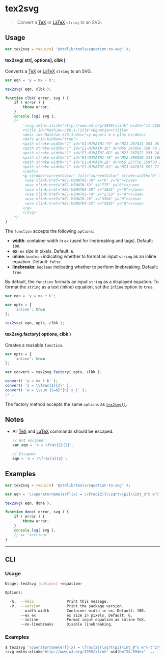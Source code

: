 # tex2svg

> Convert a [TeX][tex] or [LaTeX][latex] `string` to an SVG.


<!-- Section to include introductory text. Make sure to keep an empty line after the intro `section` element and another before the `/section` close. -->

<section class="intro">

</section>

<!-- /.intro -->

<!-- Package usage documentation. -->

<section class="usage">

## Usage

``` javascript
var tex2svg = require( '@stdlib/tools/equation-to-svg' );
```

<a name="tex2svg"></a>

#### tex2svg( str\[, options\], clbk )

Converts a [TeX][tex] or [LaTeX][latex] `string` to an SVG.

``` javascript
var eqn = 'y = mx + b';

tex2svg( eqn, clbk );

function clbk( error, svg ) {
    if ( error ) {
        throw error;
    }
    console.log( svg );
    /*
        '<svg xmlns:xlink="http://www.w3.org/1999/xlink" width="11.462ex" height="2.509ex" style="vertical-align: -0.671ex;" viewBox="0 -791.3 4935 1080.4" role="math" focusable="false" xmlns="http://www.w3.org/2000/svg" aria-labelledby="MathJax-SVG-1-Title MathJax-SVG-1-Desc">
        <title id="MathJax-SVG-1-Title">Equation</title>
        <desc id="MathJax-SVG-1-Desc">y equals m x plus b</desc>
        <defs aria-hidden="true">
        <path stroke-width="1" id="E1-MJMATHI-79" d="M21 287Q21 301 36 335T84 406T158 442Q199 442 224 419T250 355Q248 336 247 334Q247 331 231 288T198 191T182 105Q182 62 196 45T238 27Q261 27 281 38T312 61T339 94Q339 95 344 114T358 173T377 247Q415 397 419 404Q432 431 462 431Q475 431 483 424T494 412T496 403Q496 390 447 193T391 -23Q363 -106 294 -155T156 -205Q111 -205 77 -183T43 -117Q43 -95 50 -80T69 -58T89 -48T106 -45Q150 -45 150 -87Q150 -107 138 -122T115 -142T102 -147L99 -148Q101 -153 118 -160T152 -167H160Q177 -167 186 -165Q219 -156 247 -127T290 -65T313 -9T321 21L315 17Q309 13 296 6T270 -6Q250 -11 231 -11Q185 -11 150 11T104 82Q103 89 103 113Q103 170 138 262T173 379Q173 380 173 381Q173 390 173 393T169 400T158 404H154Q131 404 112 385T82 344T65 302T57 280Q55 278 41 278H27Q21 284 21 287Z"></path>
        <path stroke-width="1" id="E1-MJMAIN-3D" d="M56 347Q56 360 70 367H707Q722 359 722 347Q722 336 708 328L390 327H72Q56 332 56 347ZM56 153Q56 168 72 173H708Q722 163 722 153Q722 140 707 133H70Q56 140 56 153Z"></path>
        <path stroke-width="1" id="E1-MJMATHI-6D" d="M21 287Q22 293 24 303T36 341T56 388T88 425T132 442T175 435T205 417T221 395T229 376L231 369Q231 367 232 367L243 378Q303 442 384 442Q401 442 415 440T441 433T460 423T475 411T485 398T493 385T497 373T500 364T502 357L510 367Q573 442 659 442Q713 442 746 415T780 336Q780 285 742 178T704 50Q705 36 709 31T724 26Q752 26 776 56T815 138Q818 149 821 151T837 153Q857 153 857 145Q857 144 853 130Q845 101 831 73T785 17T716 -10Q669 -10 648 17T627 73Q627 92 663 193T700 345Q700 404 656 404H651Q565 404 506 303L499 291L466 157Q433 26 428 16Q415 -11 385 -11Q372 -11 364 -4T353 8T350 18Q350 29 384 161L420 307Q423 322 423 345Q423 404 379 404H374Q288 404 229 303L222 291L189 157Q156 26 151 16Q138 -11 108 -11Q95 -11 87 -5T76 7T74 17Q74 30 112 181Q151 335 151 342Q154 357 154 369Q154 405 129 405Q107 405 92 377T69 316T57 280Q55 278 41 278H27Q21 284 21 287Z"></path>
        <path stroke-width="1" id="E1-MJMATHI-78" d="M52 289Q59 331 106 386T222 442Q257 442 286 424T329 379Q371 442 430 442Q467 442 494 420T522 361Q522 332 508 314T481 292T458 288Q439 288 427 299T415 328Q415 374 465 391Q454 404 425 404Q412 404 406 402Q368 386 350 336Q290 115 290 78Q290 50 306 38T341 26Q378 26 414 59T463 140Q466 150 469 151T485 153H489Q504 153 504 145Q504 144 502 134Q486 77 440 33T333 -11Q263 -11 227 52Q186 -10 133 -10H127Q78 -10 57 16T35 71Q35 103 54 123T99 143Q142 143 142 101Q142 81 130 66T107 46T94 41L91 40Q91 39 97 36T113 29T132 26Q168 26 194 71Q203 87 217 139T245 247T261 313Q266 340 266 352Q266 380 251 392T217 404Q177 404 142 372T93 290Q91 281 88 280T72 278H58Q52 284 52 289Z"></path>
        <path stroke-width="1" id="E1-MJMAIN-2B" d="M56 237T56 250T70 270H369V420L370 570Q380 583 389 583Q402 583 409 568V270H707Q722 262 722 250T707 230H409V-68Q401 -82 391 -82H389H387Q375 -82 369 -68V230H70Q56 237 56 250Z"></path>
        <path stroke-width="1" id="E1-MJMATHI-62" d="M73 647Q73 657 77 670T89 683Q90 683 161 688T234 694Q246 694 246 685T212 542Q204 508 195 472T180 418L176 399Q176 396 182 402Q231 442 283 442Q345 442 383 396T422 280Q422 169 343 79T173 -11Q123 -11 82 27T40 150V159Q40 180 48 217T97 414Q147 611 147 623T109 637Q104 637 101 637H96Q86 637 83 637T76 640T73 647ZM336 325V331Q336 405 275 405Q258 405 240 397T207 376T181 352T163 330L157 322L136 236Q114 150 114 114Q114 66 138 42Q154 26 178 26Q211 26 245 58Q270 81 285 114T318 219Q336 291 336 325Z"></path>
        </defs>
        <g stroke="currentColor" fill="currentColor" stroke-width="0" transform="matrix(1 0 0 -1 0 0)" aria-hidden="true">
         <use xlink:href="#E1-MJMATHI-79" x="0" y="0"></use>
         <use xlink:href="#E1-MJMAIN-3D" x="775" y="0"></use>
         <use xlink:href="#E1-MJMATHI-6D" x="1831" y="0"></use>
         <use xlink:href="#E1-MJMATHI-78" x="2710" y="0"></use>
         <use xlink:href="#E1-MJMAIN-2B" x="3504" y="0"></use>
         <use xlink:href="#E1-MJMATHI-62" x="4505" y="0"></use>
        </g>
        </svg>'
    */
}
```

The `function` accepts the following `options`:

* __width__: container width in `ex` (used for linebreaking and tags). Default: `100`.
* __ex__: `ex` size in pixels. Default: `6`.
* __inline__: `boolean` indicating whether to format an input `string` as an inline equation. Default: `false`.
* __linebreaks__: `boolean` indicating whether to perform linebreaking. Default: `true`.

By default, the `function` formats an input `string` as a displayed equation. To format the `string` as a text (inline) equation, set the `inline` option to `true`.

``` javascript
var eqn = 'y = mx + b';

var opts = {
    'inline': true
};

tex2svg( eqn, opts, clbk );
```


#### tex2svg.factory( options, clbk )

Creates a reusable `function`.

``` javascript
var opts = {
    'inline': true
};

var convert = tex2svg.factory( opts, clbk );

convert( 'y = mx + b' );
convert( 'z = \\frac{1}{2}' );
convert( 'w = \\sum_{i=0}^{n} x_i' );
// ...
```

The factory method accepts the same `options` as [`tex2svg()`](#tex2svg).

</section>

<!-- /.usage -->

<!-- Package usage notes. Make sure to keep an empty line after the `section` element and another before the `/section` close. -->

<section class="notes">

## Notes

* All [TeX][tex] and [LaTeX][latex] commands should be escaped.
 
  ``` javascript
  // Not escaped:
  var eqn = 'x = \frac{1}{2}';

  // Escaped:
  eqn = 'x = \\frac{1}{2}';
  ```

</section>

<!-- /.notes -->

<!-- Package usage examples. -->

<section class="examples">

## Examples

``` javascript
var tex2svg = require( '@stdlib/tools/equation-to-svg' );

var eqn = '\\operatorname{erf}(x) = \\frac{2}{\\sqrt\\pi}\\int_0^x e^{-t^2}\\,\\mathrm dt.';

tex2svg( eqn, done );

function done( error, svg ) {
    if ( error ) {
        throw error;
    }
    console.log( svg );
    // => '<string>'
}
```

</section>

<!-- /.examples -->


---

<section class="cli">

## CLI

<!-- CLI usage documentation. -->

<section class="usage">

### Usage

``` bash
Usage: tex2svg [options] <equation>

Options:

  -h,  --help               Print this message.
  -V,  --version            Print the package version.
       --width width        Container width in ex. Default: 100.
       --ex ex              ex size in pixels. Default: 6.
       --inline             Format input equation as inline TeX.
       --no-linebreaks      Disable linebreaking.
```

</section>

<!-- /.usage -->

<!-- CLI usage notes. Make sure to keep an empty line after the `section` element and another before the `/section` close. -->

<section class="notes">

</section>

<!-- /.notes -->

<!-- CLI usage examples. -->

<section class="examples">

### Examples

``` bash
$ tex2svg '\operatorname{erf}(x) = \frac{2}{\sqrt\pi}\int_0^x e^{-t^2}\,\mathrm dt.'
<svg xmlns:xlink="http://www.w3.org/1999/xlink" width="24.594ex" ...
```

</section>

<!-- /.examples -->

</section>

<!-- /.cli -->

<!-- Section to include cited references. If references are included, add a horizontal rule *before* the section. Make sure to keep an empty line after the `section` element and another before the `/section` close. -->

<section class="references">

</section>

<!-- /.references -->

<!-- Section for all links. Make sure to keep an empty line after the `section` element and another before the `/section` close. -->

<section class="links">

[tex]: https://en.wikipedia.org/wiki/TeX
[latex]: https://en.wikipedia.org/wiki/LaTeX

</section>

<!-- /.links -->
